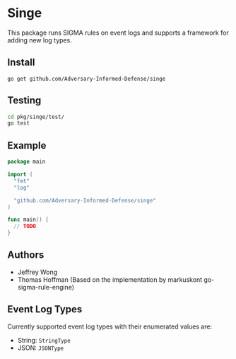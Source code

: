 # Singe

This package runs SIGMA rules on event logs and supports a framework for adding new log types.

## Install

    go get github.com/Adversary-Informed-Defense/singe

## Testing

```bash
cd pkg/singe/test/
go test
```

## Example

```go
package main

import (
  "fmt"
  "log"

  "github.com/Adversary-Informed-Defense/singe"
)

func main() {
  // TODO
}
```

## Authors

* Jeffrey Wong
* Thomas Hoffman
(Based on the implementation by markuskont go-sigma-rule-engine)

## Event Log Types

Currently supported event log types with their enumerated values are:

* String: `StringType`
* JSON: `JSONType`
